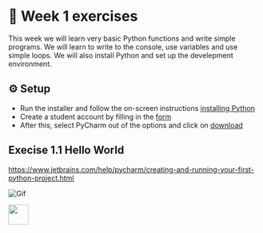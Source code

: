 # :pencil: Week 1 exercises 
This week we will learn very basic Python functions and write simple programs. 
We will learn to write to the console, use variables and use simple loops. 
We will also install Python and set up the develepment environment.

## :gear: Setup
- Run the installer and follow the on-screen instructions [installing Python](https://www.python.org/ftp/python/3.9.4/python-3.9.4-amd64.exe)
- Create a student account by filling in the [form](https://www.jetbrains.com/shop/eform/students?_st=phGZYaLDwIFGzailE1uoJf-YSAMxYl0W9cCb_fmXojmwSBZwGwGLnwzHtxOrCGvc)
- After this, select PyCharm out of the options and click on [download](https://www.jetbrains.com/pycharm/download/download-thanks.html?platform=windows)

## Execise 1.1 Hello World
https://www.jetbrains.com/help/pycharm/creating-and-running-your-first-python-project.html

![Gif](https://cdn.discordapp.com/attachments/682139220453752854/833708878570061824/yeet.gif)

<img src="https://cdn.discordapp.com/attachments/682139220453752854/833708878570061824/yeet.gif" width="40" height="40" />
